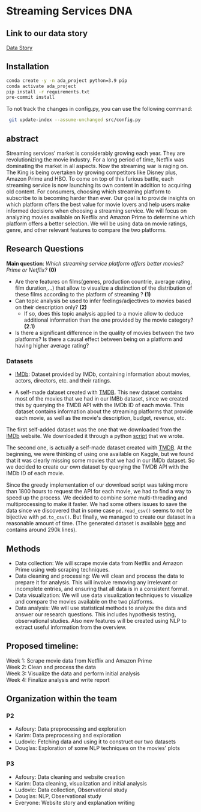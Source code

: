 # Streaming Services DNA


## Link to our data story

[Data Story](http://data-story.best-ada-project.ch/)

## Installation
```bash
conda create -y -n ada_project python=3.9 pip
conda activate ada_project
pip install -r requirements.txt
pre-commit install
```

To not track the changes in config.py, you can use the following command:
```bash
 git update-index --assume-unchanged src/config.py
```


## abstract

Streaming services’ market is considerably growing each year. They are revolutionizing the movie industry. For a long period of time, Netflix was dominating the market in all aspects. Now the streaming war is raging on. The King is being overtaken by growing competitors like Disney plus, Amazon Prime and HBO. To come on top of this furious battle, each streaming service is now launching its own content in addition to acquiring old content. For consumers, choosing which streaming platform to subscribe to is becoming harder than ever. Our goal is to provide insights on which platform offers the best value for movie lovers and help users make informed decisions when choosing a streaming service. We will focus on analyzing movies available on Netflix and Amazon Prime to determine which platform offers a better selection. We will be using data on movie ratings, genre, and other relevant features to compare the two platforms.

## Research Questions

**Main question**: *Which streaming service platform offers better movies? Prime or Netflix?* **(0)**

- Are there features on films(genres, production countrie, average rating, film duration,...) that allow to visualize a distinction of the distribution of these films according to the platform of streaming ? **(1)**
- Can topic analysis be used to infer feelings/adjectives to movies based on their description only? **(2)**
  - If so, does this topic analysis applied to a movie allow to deduce additional information than the one provided by the movie category? **(2.1)**
- Is there a significant difference in the quality of movies between the two platforms? Is there a causal effect between being on a platform and having higher average rating?


### Datasets

- [IMDb](https://www.imdb.com/interfaces/): Dataset provided by IMDb, containing information about movies, actors, directors, etc. and their ratings.

- A self-made dataset created with [TMDB](https://www.themoviedb.org/). This new dataset contains most
of the movies that we had in our IMBb dataset, since we created this by querying the TMDB API with
the IMDb ID of each movie. This dataset contains information about the streaming platforms that
provide each movie, as well as the movie's description, budget, revenue, etc.

The first self-added dataset was the one that we downloaded from the [IMDb](https://www.imdb.com/interfaces/) website. We downloaded it through a python [script](src/dataset_creation.py) that we wrote.

The second one, is actually a self-made dataset created with [TMDB](https://www.themoviedb.org/). At the beginning, we were thinking of using one available on Kaggle, but we found that it was clearly missing some movies that we had in our IMDb dataset. So we decided to create our own dataset by querying the TMDB API with the IMDb ID of each movie.

Since the greedy implementation of our download script was taking more than 1800 hours to request the API for each movie, we had to find a way to speed up the process. We decided to combine some multi-threading and multiprocessing to make it faster. We had some others issues to save the data since we discovered that in some case `pd.read_csv()` seems to not be bijective with `pd.to_csv()`. But finally, we managed to create our dataset in a reasonable amount of time. (The generated dataset is available [here](data/moviedb_data.tsv.gz) and contains around 290k lines).

## Methods

- Data collection: We will scrape movie data from Netflix and Amazon Prime using web scraping techniques.
- Data cleaning and processing: We will clean and process the data to prepare it for analysis. This will involve removing any irrelevant or incomplete entries, and ensuring that all data is in a consistent format.
- Data visualization: We will use data visualization techniques to visualize and compare the movies available on the two platforms.
- Data analysis: We will use statistical methods to analyze the data and answer our research questions. This includes hypothesis testing, observational studies. Also new features will be created using NLP to extract useful information from the overview.

## Proposed timeline:

Week 1: Scrape movie data from Netflix and Amazon Prime  
Week 2: Clean and process the data  
Week 3: Visualize the data and perform initial analysis  
Week 4: Finalize analysis and write report  

## Organization within the team

### P2

- Asfoury: Data preprocessing and exploration
- Karim: Data preprocessing and exploration
- Ludovic: Fetching data and using it to construct our two datasets
- Douglas: Exploration of some NLP techniques on the movies' plots

### P3

- Asfoury: Data cleaning and website creation  
- Karim: Data cleaning, visualization and initial analysis  
- Ludovic: Data collection, Observational study  
- Douglas: NLP, Observational study  
- Everyone: Website story and explanation writing
